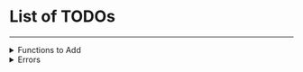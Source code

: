 # List of TODOs
----------------
<details>
<summary>Functions to Add</summary>
- [] Search Functions
<br>
    - [] By Country
<br>
        - [] Popularity
<br>
        - [] Difficulty
<br>
        - [] Type
<br>
    - [] By State
<br>
        - [] Popularity
<br>
        - [] Difficulty
<br>
        - [] Type
<br>
    - [] By Site
<br>
        - [] Popularity
<br>
        - [] Difficulty
<br>
        - [] Type
<br>
    - [] By Area
<br>
        - [] Popularity
<br>
        - [] Difficulty
<br>
        - [] Type
<br>
- [] Auto get files
<br>
    - [] Countries
<br>
    - [] States
<br>
    - [] Sites
<br>
    - [] Areas
<br>
    - [] Routes
<br>

</details>

<details>
<summary>Errors</summary>
- [] Adding state with same name as another state but a different country
</details>
